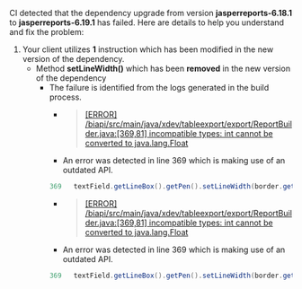 CI detected that the dependency upgrade from version **jasperreports-6.18.1** to **jasperreports-6.19.1** has failed. Here are details to help you understand and fix the problem:
1. Your client utilizes **1** instruction which has been modified in the new version of the dependency.
   * <summary>Method <b>setLineWidth()</b> which has been <b>removed</b> in the new version of the dependency</summary>
            
        *  <summary>The failure is identified from the logs generated in the build process. </summary>
          
            *   >[[ERROR] /biapi/src/main/java/xdev/tableexport/export/ReportBuilder.java:[369,81] incompatible types: int cannot be converted to java.lang.Float](https://github.com/chains-project/breaking-good/actions/runs/8110103454/job/22166641300#step:4:1534)
            *   An error was detected in line 369 which is making use of an outdated API.
             ``` java
             369   textField.getLineBox().getPen().setLineWidth(border.getLineWidth());
            ```
                    
            * >[[ERROR] /biapi/src/main/java/xdev/tableexport/export/ReportBuilder.java:[369,81] incompatible types: int cannot be converted to java.lang.Float](https://github.com/chains-project/breaking-good/actions/runs/8110103454/job/22166641300#step:4:1534)
             
            * An error was detected in line 369 which is making use of an outdated API.
             ``` java
             369   textField.getLineBox().getPen().setLineWidth(border.getLineWidth());
            ```
            </details>



